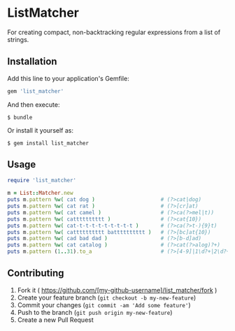 # ListMatcher

For creating compact, non-backtracking regular expressions from a list of strings.

## Installation

Add this line to your application's Gemfile:

```ruby
gem 'list_matcher'
```

And then execute:

    $ bundle

Or install it yourself as:

    $ gem install list_matcher

## Usage

```ruby
require 'list_matcher'

m = List::Matcher.new
puts m.pattern %w( cat dog )                     # (?>cat|dog)
puts m.pattern %w( cat rat )                     # (?>[cr]at)
puts m.pattern %w( cat camel )                   # (?>ca(?>mel|t))
puts m.pattern %w( catttttttttt )                # (?>cat{10})
puts m.pattern %w( cat-t-t-t-t-t-t-t-t-t )       # (?>ca(?>t-){9}t)
puts m.pattern %w( catttttttttt batttttttttt )   # (?>[bc]at{10})
puts m.pattern %w( cad bad dad )                 # (?>[b-d]ad)
puts m.pattern %w( cat catalog )                 # (?>cat(?>alog)?+)
puts m.pattern (1..31).to_a                      # (?>[4-9]|1\d?+|2\d?+|3[01]?+)
```

## Contributing

1. Fork it ( https://github.com/[my-github-username]/list_matcher/fork )
2. Create your feature branch (`git checkout -b my-new-feature`)
3. Commit your changes (`git commit -am 'Add some feature'`)
4. Push to the branch (`git push origin my-new-feature`)
5. Create a new Pull Request
